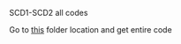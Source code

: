 SCD1-SCD2 all codes 

Go to [this](https://github.com/Noosarpparashar/spark-scala/tree/main/src/main/scala/scala) folder location and get entire code
